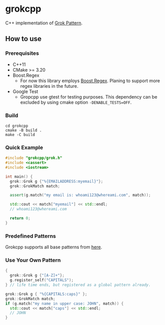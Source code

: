 # grokcpp

C++ implementation of [Grok Pattern](https://www.elastic.co/guide/en/logstash/current/plugins-filters-grok.html).

## How to use

### Prerequisites

- C++11
- CMake >= 3.20
- Boost.Regex
    - For now this library employs [Boost.Regex](https://www.boost.org/doc/libs/1_79_0/libs/regex/doc/html/index.html). Planing to support more regex libraries in the future.
- Google Test
    - Gropcpp use gtest for testing purposes. This dependency can be excluded by using cmake option `-DENABLE_TESTS=OFF`.

### Build

```shell
cd grokcpp
cmake -B build .
make -C build
```

### Quick Example
```c++
#include "grokcpp/grok.h"
#include <cassert>
#include <iostream>

int main() {
  grok::Grok g {"%{EMAILADDRESS:myemail}"};
  grok::GrokMatch match;

  assert(g.match("my email is: whoami123@whereami.com", match));

  std::cout << match["myemail"] << std::endl;
  // whoami123@whereami.com

  return 0;
}
```

### Predefined Patterns

Grokcpp supports all base patterns from [here](https://github.com/hpcugent/logstash-patterns/blob/master/files/grok-patterns).

### Use Your Own Pattern

```c++
{
  grok::Grok g {"[A-Z]+"};
  g.register_self("CAPITALS");
} // life time ends, but registered as a global pattern already.

grok::Grok g { "%{CAPITALS:caps}" };
grok::GrokMatch match;
if (g.match("my name in upper case: JOHN", match)) {
  std::cout << match["caps"] << std::endl;
  // JOHN
}
```

